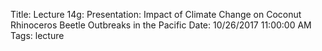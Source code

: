 Title: Lecture 14g:  Presentation: Impact of Climate Change on Coconut Rhinoceros Beetle  Outbreaks in the Pacific
Date: 10/26/2017 11:00:00 AM
Tags: lecture
